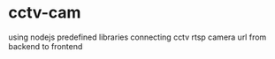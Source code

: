 # cctv-cam
using nodejs predefined libraries connecting cctv rtsp camera url from backend to frontend
